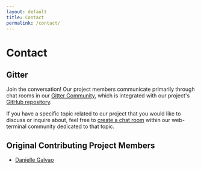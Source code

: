 ```yaml
---
layout: default
title: Contact
permalink: /contact/
---
```


# Contact
## Gitter
Join the conversation! Our project members communicate primarily through chat rooms in our [Gitter Community](https://gitter.im/web-terminal/community), which is integrated with our project's [GitHub repository](https://github.com/danielle-galvao/web-terminal).

If you have a specific topic related to our project that you would like to discuss or inquire about, feel free to [create a chat room](https://gitter.im/web-terminal/community#createroom) within our web-terminal community dedicated to that topic.

## Original Contributing Project Members
  * [Danielle Galvao](https://github.com/danielle-galvao)
